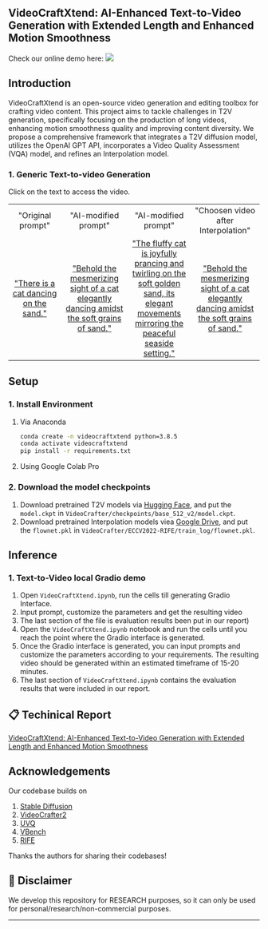 ## VideoCraftXtend: AI-Enhanced Text-to-Video Generation with Extended Length and Enhanced Motion Smoothness

Check our online demo here: <a href='https://huggingface.co/spaces/ychenhq/VideoCrafterXtend'><img src='https://img.shields.io/badge/%F0%9F%A4%97%20Hugging%20Face-Model-blue'></a>
 
## Introduction
VideoCraftXtend is an open-source video generation and editing toolbox for crafting video content.
This project aims to tackle challenges in T2V generation, specifically focusing on the production of long videos, enhancing motion smoothness quality and improving content diversity. We propose a comprehensive framework that integrates a T2V diffusion model, utilizes the OpenAI GPT API, incorporates a Video Quality Assessment (VQA) model, and refines an Interpolation model. 

### 1. Generic Text-to-video Generation
Click on the text to access the video.

<table class="center">
 <tr> 
  <td style="text-align:center;" width="320">"Original prompt"</td>
  <td style="text-align:center;" width="320">"AI-modified prompt"</td>
  <td style="text-align:center;" width="320">"AI-modified prompt"</td>
  <td style="text-align:center;" width="320">"Choosen video after Interpolation"</td>
 </tr>
  <tr>
   <td style="text-align:center;" width="320"><a href="https://github.com/chloeleehn/VideoCraftXtend/blob/main/VideoCrafter/results/cat/0001.mp4">"There is a cat dancing on the sand."</a></td>
   <td style="text-align:center;" width="320"><a href="https://github.com/chloeleehn/VideoCraftXtend/blob/main/VideoCrafter/results/cat/0002.mp4">"Behold the mesmerizing sight of a cat elegantly dancing amidst the soft grains of sand."</a></td>
   <td style="text-align:center;" width="320"><a href="https://github.com/chloeleehn/VideoCraftXtend/blob/main/VideoCrafter/results/cat/0003.mp4">"The fluffy cat is joyfully prancing and twirling on the soft golden sand, its elegant movements mirroring the peaceful seaside setting."</a></td>
   <td style="text-align:center;" width="320"><a href="https://github.com/chloeleehn/VideoCraftXtend/blob/main/VideoCrafter/results/cat/0002_4X_16fps.mp4">"Behold the mesmerizing sight of a cat elegantly dancing amidst the soft grains of sand."</a></td>
  </tr>
</table >


## Setup

### 1. Install Environment
1) Via Anaconda
   ```bash
   conda create -n videocraftxtend python=3.8.5
   conda activate videocraftxtend
   pip install -r requirements.txt
   ```
2) Using Google Colab Pro

### 2. Download the model checkpoints
1) Download pretrained T2V models via [Hugging Face](https://huggingface.co/VideoCrafter/VideoCrafter2/blob/main/model.ckpt), and put the `model.ckpt` in `VideoCrafter/checkpoints/base_512_v2/model.ckpt`.
2) Download pretrained Interpolation models viea [Google Drive](https://drive.google.com/drive/folders/1TBEwF2PmSGyDngP1anjNswlIfwGh2NzU?usp=sharing), and put the `flownet.pkl` in `VideoCrafter/ECCV2022-RIFE/train_log/flownet.pkl`.


## Inference 
### 1. Text-to-Video local Gradio demo
1) Open `VideoCraftXtend.ipynb`, run the cells till generating Gradio Interface.
2) Input prompt, customize the parameters and get the resulting video
3) The last section of the file is evaluation results been put in our report)
4) Open the `VideoCraftXtend.ipynb` notebook and run the cells until you reach the point where the Gradio interface is generated.
5) Once the Gradio interface is generated, you can input prompts and customize the parameters according to your requirements. The resulting video should be generated within an estimated timeframe of 15-20 minutes.
6) The last section of `VideoCraftXtend.ipynb` contains the evaluation results that were included in our report.


## 📋 Techinical Report
[VideoCraftXtend: AI-Enhanced Text-to-Video Generation with Extended Length and Enhanced Motion Smoothness](https://github.com/chloeleehn/VideoCraftXtend/blob/main/VideoCraftXtend_report.pdf)



## Acknowledgements
Our codebase builds on 
1) [Stable Diffusion](https://github.com/Stability-AI/stablediffusion)
2) [VideoCrafter2](https://github.com/AILab-CVC/VideoCrafter)
3) [UVQ](https://github.com/google/uvq)
4) [VBench](https://github.com/Vchitect/VBench)
5) [RIFE](https://github.com/hzwer/ECCV2022-RIFE)

Thanks the authors for sharing their codebases! 



## 📢 Disclaimer
We develop this repository for RESEARCH purposes, so it can only be used for personal/research/non-commercial purposes.
****

